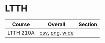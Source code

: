 # LTTH

| Course | Overall | Section |
| ------ | ------- | ------- |
| LTTH 210A | [csv](https://github.com/UCSD-Historical-Enrollment-Data/2025Fall/blob/main/overall/LTTH%20210A.csv), [png](https://raw.githubusercontent.com/UCSD-Historical-Enrollment-Data/2025Fall/main/plot_overall/LTTH%20210A.png), [wide](https://raw.githubusercontent.com/UCSD-Historical-Enrollment-Data/2025Fall/main/plot_overall_wide/LTTH%20210A.png) |  |
